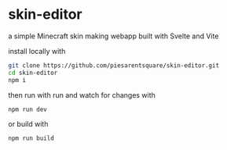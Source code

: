 # skin-editor

a simple Minecraft skin making webapp built with Svelte and Vite

install locally with 

```bash
git clone https://github.com/piesarentsquare/skin-editor.git
cd skin-editor
npm i
```

then run with run and watch for changes with

```bash
npm run dev
```

or build with

```bash
npm run build
```
